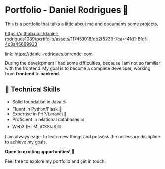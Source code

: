 # Portfolio - Daniel Rodrigues 🚀
This is a portfolio that talks a little about me and documents some projects.


https://github.com/daniel-rodrigues1089/portifolio/assets/117450018/db2f5239-7ca4-41d1-8fcf-4c3a45669933

link: https://daniel-rodrigues.onrender.com



During the development I had some difficulties, because I am not so familiar with the frontend. My goal is to become a complete developer, working from **frontend** to **backend**.

## 🔧 Technical Skills
- Solid foundation in Java ☕️
- Fluent in Python/Flask 🐍
- Expertise in PHP/Laravel 🚀
- Proficient in relational databases 📊
- Web3 (HTML/CSS/JS)🌐

I am always eager to learn new things and possess the necessary discipline to achieve my goals.

**Open to exciting opportunities! 🌟**

Feel free to explore my portfolio and get in touch!

